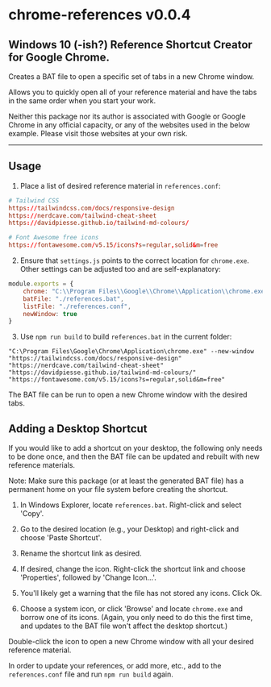 # chrome-references v0.0.4

## Windows 10 (-ish?) Reference Shortcut Creator for Google Chrome.

Creates a BAT file to open a specific set of tabs in a new Chrome window.

Allows you to quickly open all of your reference material and have the tabs in the same order when you start your work.

Neither this package nor its author is associated with Google or Google Chrome in any official capacity, or any of the websites used in the below example. Please visit those websites at your own risk.

---

## Usage

1. Place a list of desired reference material in `references.conf`:

```conf
# Tailwind CSS
https://tailwindcss.com/docs/responsive-design
https://nerdcave.com/tailwind-cheat-sheet
https://davidpiesse.github.io/tailwind-md-colours/

# Font Awesome free icons
https://fontawesome.com/v5.15/icons?s=regular,solid&m=free
```

2. Ensure that `settings.js` points to the correct location for `chrome.exe`. Other settings can be adjusted too and are self-explanatory:

```javascript
module.exports = {
    chrome: "C:\\Program Files\\Google\\Chrome\\Application\\chrome.exe",
    batFile: "./references.bat",
    listFile: "./references.conf",
    newWindow: true
}
```

3. Use `npm run build` to build `references.bat` in the current folder:

```batch
"C:\Program Files\Google\Chrome\Application\chrome.exe" --new-window "https://tailwindcss.com/docs/responsive-design" "https://nerdcave.com/tailwind-cheat-sheet" "https://davidpiesse.github.io/tailwind-md-colours/" "https://fontawesome.com/v5.15/icons?s=regular,solid&m=free"
```

The BAT file can be run to open a new Chrome window with the desired tabs.

## Adding a Desktop Shortcut

If you would like to add a shortcut on your desktop, the following only needs to be done once, and then the BAT file can be updated and rebuilt with new reference materials.

Note: Make sure this package (or at least the generated BAT file) has a permanent home on your file system before creating the shortcut.

1. In Windows Explorer, locate `references.bat`. Right-click and select 'Copy'.

2. Go to the desired location (e.g., your Desktop) and right-click and choose 'Paste Shortcut'.

3. Rename the shortcut link as desired.

4. If desired, change the icon. Right-click the shortcut link and choose 'Properties', followed by 'Change Icon...'.

5. You'll likely get a warning that the file has not stored any icons. Click Ok.

6. Choose a system icon, or click 'Browse' and locate `chrome.exe` and borrow one of its icons. (Again, you only need to do this the first time, and updates to the BAT file won't affect the desktop shortcut.)

Double-click the icon to open a new Chrome window with all your desired reference material. 

In order to update your references, or add more, etc., add to the `references.conf` file and run `npm run build` again.